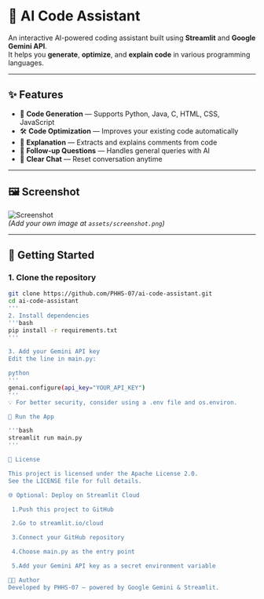 # 🤖 AI Code Assistant

An interactive AI-powered coding assistant built using **Streamlit** and **Google Gemini API**.  
It helps you **generate**, **optimize**, and **explain code** in various programming languages.

---

## ✨ Features

- 🧠 **Code Generation** — Supports Python, Java, C, HTML, CSS, JavaScript
- 🛠️ **Code Optimization** — Improves your existing code automatically
- 📖 **Explanation** — Extracts and explains comments from code
- 💬 **Follow-up Questions** — Handles general queries with AI
- 🧼 **Clear Chat** — Reset conversation anytime

---

## 🖼️ Screenshot

![Screenshot](assets/screenshot.png)  
*(Add your own image at `assets/screenshot.png`)*

---

## 🚀 Getting Started

### 1. Clone the repository

```bash
git clone https://github.com/PHHS-07/ai-code-assistant.git
cd ai-code-assistant
'''
2. Install dependencies
'''bash
pip install -r requirements.txt
'''

3. Add your Gemini API key
Edit the line in main.py:

python
'''
genai.configure(api_key="YOUR_API_KEY")
'''
💡 For better security, consider using a .env file and os.environ.

🧪 Run the App

'''bash
streamlit run main.py
'''

📄 License

This project is licensed under the Apache License 2.0.
See the LICENSE file for full details.

🌐 Optional: Deploy on Streamlit Cloud

 1.Push this project to GitHub

 2.Go to streamlit.io/cloud

 3.Connect your GitHub repository

 4.Choose main.py as the entry point

 5.Add your Gemini API key as a secret environment variable

👨‍💻 Author
Developed by PHHS-07 – powered by Google Gemini & Streamlit.
